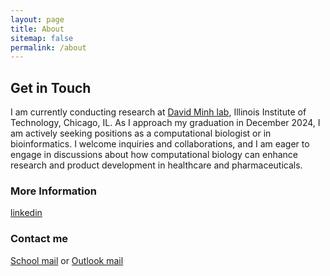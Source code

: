 ```yaml
---
layout: page
title: About
sitemap: false
permalink: /about
---
```


## Get in Touch

I am currently conducting research at [David Minh lab](https://ccbatiit.github.io/), Illinois Institute of Technology, Chicago, IL. As I approach my graduation in December 2024, I am actively seeking positions as a computational biologist or in bioinformatics. I welcome inquiries and collaborations, and I am eager to engage in discussions about how computational biology can enhance research and product development in healthcare and pharmaceuticals.

### More Information

[linkedin](https://www.linkedin.com/in/thuy-van-la-ngoc/)

### Contact me

[School mail](mailto:vla@hawk.iit.edu) or [Outlook mail](mailto:langocthuyvan@outlook.com)

